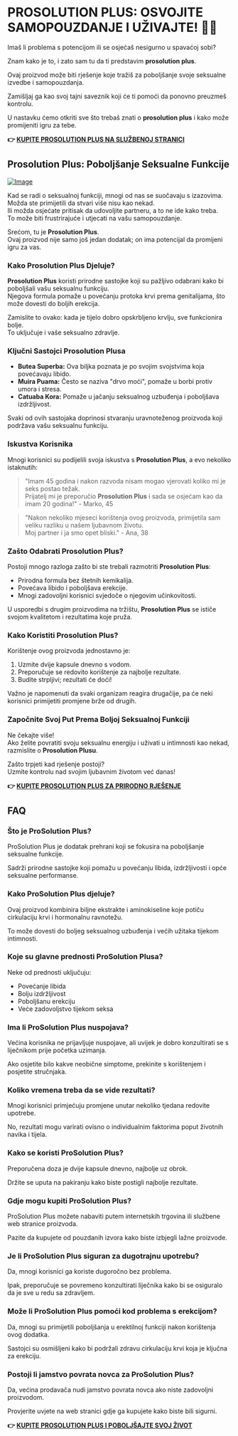 # PROSOLUTION PLUS: OSVOJITE SAMOPOUZDANJE I UŽIVAJTE! 💪✨

Imaš li problema s potencijom ili se osjećaš nesigurno u spavaćoj sobi? 

Znam kako je to, i zato sam tu da ti predstavim **prosolution plus**. 

Ovaj proizvod može biti rješenje koje tražiš za poboljšanje svoje seksualne izvedbe i samopouzdanja. 

Zamišljaj ga kao svoj tajni saveznik koji će ti pomoći da ponovno preuzmeš kontrolu. 

U nastavku ćemo otkriti sve što trebaš znati o **prosolution plus** i kako može promijeniti igru za tebe.



**👉 [KUPITE PROSOLUTION PLUS NA SLUŽBENOJ STRANICI](https://gchaffi.com/4krBGzXc)**

## Prosolution Plus: Poboljšanje Seksualne Funkcije

[![Image](https://www2.sellhealth.com/175/prosolutionplus_3_1.jpg)](https://gchaffi.com/4krBGzXc)

Kad se radi o seksualnoj funkciji, mnogi od nas se suočavaju s izazovima.  
Možda ste primijetili da stvari više nisu kao nekad.  
Ili možda osjećate pritisak da udovoljite partneru, a to ne ide kako treba.  
To može biti frustrirajuće i utjecati na vašu samopouzdanje.

Srećom, tu je **Prosolution Plus**.  
Ovaj proizvod nije samo još jedan dodatak; on ima potencijal da promijeni igru za vas.

### Kako Prosolution Plus Djeluje?

**Prosolution Plus** koristi prirodne sastojke koji su pažljivo odabrani kako bi poboljšali vašu seksualnu funkciju.  
Njegova formula pomaže u povećanju protoka krvi prema genitalijama, što može dovesti do boljih erekcija.  

Zamislite to ovako: kada je tijelo dobro opskrbljeno krvlju, sve funkcionira bolje.  
To uključuje i vaše seksualno zdravlje.

### Ključni Sastojci Prosolution Plusa

- **Butea Superba:** Ova biljka poznata je po svojim svojstvima koja povećavaju libido.
- **Muira Puama:** Često se naziva "drvo moći", pomaže u borbi protiv umora i stresa.
- **Catuaba Kora:** Pomaže u jačanju seksualnog uzbuđenja i poboljšava izdržljivost.

Svaki od ovih sastojaka doprinosi stvaranju uravnoteženog proizvoda koji podržava vašu seksualnu funkciju.

### Iskustva Korisnika

Mnogi korisnici su podijelili svoja iskustva s **Prosolution Plus**, a evo nekoliko istaknutih:

> "Imam 45 godina i nakon razvoda nisam mogao vjerovati koliko mi je seks postao težak.  
> Prijatelj mi je preporučio **Prosolution Plus** i sada se osjećam kao da imam 20 godina!" - Marko, 45

> "Nakon nekoliko mjeseci korištenja ovog proizvoda, primijetila sam veliku razliku u našem ljubavnom životu.  
> Moj partner i ja smo opet bliski." - Ana, 38

### Zašto Odabrati Prosolution Plus?

Postoji mnogo razloga zašto bi ste trebali razmotriti **Prosolution Plus**:

- Prirodna formula bez štetnih kemikalija.
- Povećava libido i poboljšava erekcije.
- Mnogi zadovoljni korisnici svjedoče o njegovim učinkovitosti.

U usporedbi s drugim proizvodima na tržištu, **Prosolution Plus** se ističe svojom kvalitetom i rezultatima koje pruža.

### Kako Koristiti Prosolution Plus?

Korištenje ovog proizvoda jednostavno je:

1. Uzmite dvije kapsule dnevno s vodom.
2. Preporučuje se redovito korištenje za najbolje rezultate.
3. Budite strpljivi; rezultati će doći!

Važno je napomenuti da svaki organizam reagira drugačije, pa će neki korisnici primijetiti promjene brže od drugih.

### Započnite Svoj Put Prema Boljoj Seksualnoj Funkciji

Ne čekajte više!  
Ako želite povratiti svoju seksualnu energiju i uživati u intimnosti kao nekad, razmislite o **Prosolution Plusu**.

Zašto trpjeti kad rješenje postoji?  
Uzmite kontrolu nad svojim ljubavnim životom već danas!



**👉 [KUPITE PROSOLUTION PLUS ZA PRIRODNO RJEŠENJE](https://gchaffi.com/4krBGzXc)**

## FAQ

### Što je ProSolution Plus?

ProSolution Plus je dodatak prehrani koji se fokusira na poboljšanje seksualne funkcije. 

Sadrži prirodne sastojke koji pomažu u povećanju libida, izdržljivosti i opće seksualne performanse.

### Kako ProSolution Plus djeluje?

Ovaj proizvod kombinira biljne ekstrakte i aminokiseline koje potiču cirkulaciju krvi i hormonalnu ravnotežu.

To može dovesti do boljeg seksualnog uzbuđenja i većih užitaka tijekom intimnosti.

### Koje su glavne prednosti ProSolution Plusa?

Neke od prednosti uključuju:

- Povećanje libida
- Bolju izdržljivost
- Poboljšanu erekciju
- Veće zadovoljstvo tijekom seksa

### Ima li ProSolution Plus nuspojava?

Većina korisnika ne prijavljuje nuspojave, ali uvijek je dobro konzultirati se s liječnikom prije početka uzimanja.

Ako osjetite bilo kakve neobične simptome, prekinite s korištenjem i posjetite stručnjaka.

### Koliko vremena treba da se vide rezultati?

Mnogi korisnici primjećuju promjene unutar nekoliko tjedana redovite upotrebe.

No, rezultati mogu varirati ovisno o individualnim faktorima poput životnih navika i tijela.

### Kako se koristi ProSolution Plus?

Preporučena doza je dvije kapsule dnevno, najbolje uz obrok. 

Držite se uputa na pakiranju kako biste postigli najbolje rezultate.

### Gdje mogu kupiti ProSolution Plus?

ProSolution Plus možete nabaviti putem internetskih trgovina ili službene web stranice proizvoda. 

Pazite da kupujete od pouzdanih izvora kako biste izbjegli lažne proizvode.

### Je li ProSolution Plus siguran za dugotrajnu upotrebu?

Da, mnogi korisnici ga koriste dugoročno bez problema. 

Ipak, preporučuje se povremeno konzultirati liječnika kako bi se osiguralo da je sve u redu sa zdravljem.

### Može li ProSolution Plus pomoći kod problema s erekcijom?

Da, mnogi su primijetili poboljšanja u erektilnoj funkciji nakon korištenja ovog dodatka. 

Sastojci su osmišljeni kako bi podržali zdravu cirkulaciju krvi koja je ključna za erekciju.

### Postoji li jamstvo povrata novca za ProSolution Plus? 

Da, većina prodavača nudi jamstvo povrata novca ako niste zadovoljni proizvodom. 

Provjerite uvjete na web stranici gdje ga kupujete kako biste bili sigurni.



**👉 [KUPITE PROSOLUTION PLUS I POBOLJŠAJTE SVOJ ŽIVOT](https://gchaffi.com/4krBGzXc)**